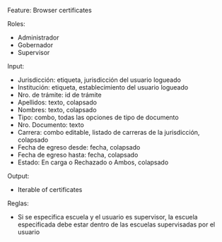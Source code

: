 Feature: Browser certificates

Roles:
- Administrador
- Gobernador
- Supervisor

Input:
- Jurisdicción: etiqueta, jurisdicción del usuario logueado
- Institución: etiqueta, establecimiento del usuario logueado
- Nro. de trámite: id de trámite
- Apellidos: texto, colapsado
- Nombres: texto, colapsado
- Tipo: combo, todas las opciones de tipo de documento
- Nro. Documento: texto
- Carrera: combo editable, listado de carreras de la jurisdicción, colapsado
- Fecha de egreso desde: fecha, colapsado
- Fecha de egreso hasta: fecha, colapsado
- Estado: En carga o Rechazado o Ambos, colapsado

Output:
- Iterable of certificates

Reglas:
- Si se especifica escuela y el usuario es supervisor, la escuela especificada debe estar dentro de las escuelas supervisadas por el usuario